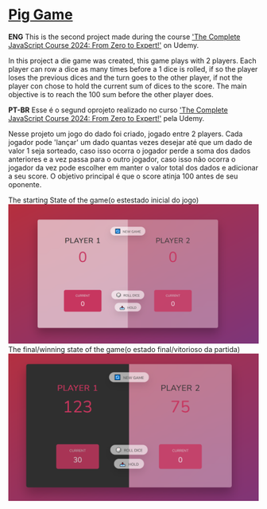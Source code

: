 # [Pig Game](https://patriciazan.github.io/PigGame-JS-Course/)
**ENG**
This is the second project made during the course ['The Complete JavaScript Course 2024: From Zero to Expert!']((https://www.udemy.com/course/the-complete-javascript-course/)) on Udemy.


 In this project a die game was created, this game plays with 2 players. Each player can row a dice as many times before a 1 dice is rolled, if so the player loses the previous dices and the turn goes to the other player, if not the player con chose to hold the current sum of dices to the score.
 The main objective is to reach the 100 sum before the other player does.

**PT-BR**
Esse é o segund oprojeto realizado no curso ['The Complete JavaScript Course 2024: From Zero to Expert!']((https://www.udemy.com/course/the-complete-javascript-course/)) pela Udemy.

 Nesse projeto um jogo do dado foi criado, jogado entre 2 players. Cada jogador pode 'lançar' um dado quantas vezes desejar até que um dado de valor 1 seja sorteado, caso isso ocorra o jogador perde a soma dos dados anteriores e a vez passa para o outro jogador, caso isso não ocorra o jogador da vez pode escolher em manter o valor total dos dados e adicionar a seu score.
 O objetivo principal é que o score atinja 100 antes de seu oponente.

 The starting State of the game(o estestado inicial do jogo)
 ![Print 1](./prints/2_PigGame.png)
 The  final/winning state of the game(o estado final/vitorioso da partida)
 ![Print 2](./prints/2_PigGame_end.png)